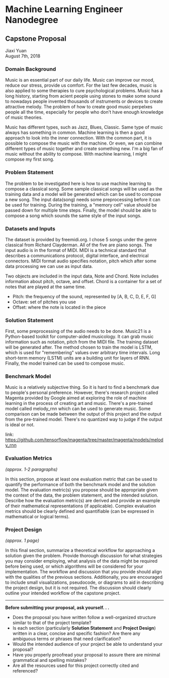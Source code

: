 # Machine Learning Engineer Nanodegree
## Capstone Proposal
Jiaxi Yuan  
August 7th, 2018

### Domain Background

Music is an essential part of our daily life. Music can improve our mood, reduce our stress, provide us comfort. For the last few decades, music is also applied to some therapies to cure psychological problems. Music has a long history, starting from acient people using stones to make some sound to nowadays people invented thousands of instruments or devices to create attractive melody. The problem of how to create good music perpelxes people all the time, especially for people who don't have enough knowledge of music theories. 

Music has different types, such as Jazz, Blues, Classic. Same type of  music always has something in common. Machine learning is then a good approach to look into the inner connection. With the common part, it is possible to compose the music with the machine. Or even, we can combine different types of music together and create something new. I'm a big fan of music without the ability to compose. With machine learning, I might compose my first song.

### Problem Statement

The problem to be investigated here is how to use machine learning to compose a classical song. Some sample classical songs will be used as the training data and a model will be generated which can be used to compose a new song. The input data(song) needs some preprocessing before it can be used for training. During the training, a "memory cell" value should be passed down for multiple time steps. Finally, the model should be able to compose a song which sounds the same style of the input songs.

### Datasets and Inputs

The dataset is provided by freemidi.org. I chose 5 songs under the genre classical from Richard Clayderman. All of the five are piano songs. The input audio is in the format of MIDI. MIDI is a technical standard that describes a communications protocol, digital interface, and electrical connectors. MIDI format audio specifies notation, pitch which after some data processing we can use as input data.

Two objects are included in the input data, Note and Chord. Note includes information about pitch, octave, and offset. Chord is a container for a set of notes that are played at the same time.
- Pitch: the frequency of the sound, represented by [A, B, C, D, E, F, G]
- Octave: set of pitches you use
- Offset: where the note is located in the piece

### Solution Statement

First, some preprocessing of the audio needs to be done. Music21 is a Python-based toolkit for computer-aided musicology. It can grab music information such as notation, pitch from the MIDI file. The training dataset will be generated after. The method chosen to train the model is LSTM, which is used for "remembering" values over arbitrary time intervals. Long short-term memory (LSTM) units are a building unit for layers of RNN. Finally, the model trained can be used to compose music.

### Benchmark Model

Music is a relatively subjective thing. So it is hard to find a benchmark due to people's personal preference. However, there's research project called Magenta provided by Google aimed at exploring the role of machine learning in the process of creating art and music. There's a pre-trained model called melody_rnn which can be used to generate music. Some comparison can be made between the output of this project and the output from the pre-trained model. There's no quantized way to judge if the output is ideal or not.

link: https://github.com/tensorflow/magenta/tree/master/magenta/models/melody_rnn

### Evaluation Metrics
_(approx. 1-2 paragraphs)_

In this section, propose at least one evaluation metric that can be used to quantify the performance of both the benchmark model and the solution model. The evaluation metric(s) you propose should be appropriate given the context of the data, the problem statement, and the intended solution. Describe how the evaluation metric(s) are derived and provide an example of their mathematical representations (if applicable). Complex evaluation metrics should be clearly defined and quantifiable (can be expressed in mathematical or logical terms).

### Project Design
_(approx. 1 page)_

In this final section, summarize a theoretical workflow for approaching a solution given the problem. Provide thorough discussion for what strategies you may consider employing, what analysis of the data might be required before being used, or which algorithms will be considered for your implementation. The workflow and discussion that you provide should align with the qualities of the previous sections. Additionally, you are encouraged to include small visualizations, pseudocode, or diagrams to aid in describing the project design, but it is not required. The discussion should clearly outline your intended workflow of the capstone project.

-----------

**Before submitting your proposal, ask yourself. . .**

- Does the proposal you have written follow a well-organized structure similar to that of the project template?
- Is each section (particularly **Solution Statement** and **Project Design**) written in a clear, concise and specific fashion? Are there any ambiguous terms or phrases that need clarification?
- Would the intended audience of your project be able to understand your proposal?
- Have you properly proofread your proposal to assure there are minimal grammatical and spelling mistakes?
- Are all the resources used for this project correctly cited and referenced?
